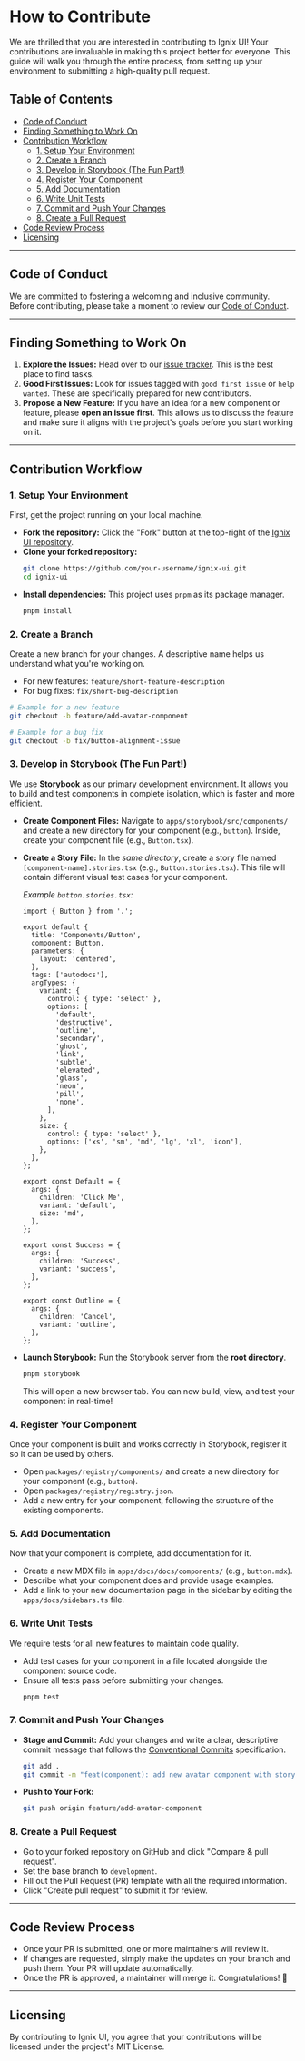 # How to Contribute

We are thrilled that you are interested in contributing to Ignix UI\! Your contributions are invaluable in making this project better for everyone. This guide will walk you through the entire process, from setting up your environment to submitting a high-quality pull request.

## Table of Contents

- [Code of Conduct](#code-of-conduct)
- [Finding Something to Work On](#finding-something-to-work-on)
- [Contribution Workflow](#contribution-workflow)
  - [1. Setup Your Environment](#1-setup-your-environment)
  - [2. Create a Branch](#2-create-a-branch)
  - [3. Develop in Storybook (The Fun Part\!)](#3-develop-in-storybook-the-fun-part)
  - [4. Register Your Component](#4-register-your-component)
  - [5. Add Documentation](#5-add-documentation)
  - [6. Write Unit Tests](#6-write-unit-tests)
  - [7. Commit and Push Your Changes](#7-commit-and-push-your-changes)
  - [8. Create a Pull Request](#8-create-a-pull-request)
- [Code Review Process](#code-review-process)
- [Licensing](#licensing)

---

## Code of Conduct

We are committed to fostering a welcoming and inclusive community. Before contributing, please take a moment to review our [Code of Conduct](https://www.google.com/search?q=./CODE_OF_CONDUCT.md).

---

## Finding Something to Work On

1.  **Explore the Issues:** Head over to our [issue tracker](https://github.com/mindfiredigital/ignix-ui/issues). This is the best place to find tasks.
2.  **Good First Issues:** Look for issues tagged with `good first issue` or `help wanted`. These are specifically prepared for new contributors.
3.  **Propose a New Feature:** If you have an idea for a new component or feature, please **open an issue first**. This allows us to discuss the feature and make sure it aligns with the project's goals before you start working on it.

---

## Contribution Workflow

### 1\. Setup Your Environment

First, get the project running on your local machine.

- **Fork the repository:** Click the "Fork" button at the top-right of the [Ignix UI repository](https://github.com/mindfiredigital/ignix-ui).
- **Clone your forked repository:**
  ```bash
  git clone https://github.com/your-username/ignix-ui.git
  cd ignix-ui
  ```
- **Install dependencies:** This project uses `pnpm` as its package manager.
  ```bash
  pnpm install
  ```

### 2\. Create a Branch

Create a new branch for your changes. A descriptive name helps us understand what you're working on.

- For new features: `feature/short-feature-description`
- For bug fixes: `fix/short-bug-description`

<!-- end list -->

```bash
# Example for a new feature
git checkout -b feature/add-avatar-component

# Example for a bug fix
git checkout -b fix/button-alignment-issue
```

### 3\. Develop in Storybook (The Fun Part\!)

We use **Storybook** as our primary development environment. It allows you to build and test components in complete isolation, which is faster and more efficient.

- **Create Component Files:** Navigate to `apps/storybook/src/components/` and create a new directory for your component (e.g., `button`). Inside, create your component file (e.g., `Button.tsx`).

- **Create a Story File:** In the _same directory_, create a story file named `[component-name].stories.tsx` (e.g., `Button.stories.tsx`). This file will contain different visual test cases for your component.

  _Example `button.stories.tsx`:_

  ```tsx
  import { Button } from '.';

  export default {
    title: 'Components/Button',
    component: Button,
    parameters: {
      layout: 'centered',
    },
    tags: ['autodocs'],
    argTypes: {
      variant: {
        control: { type: 'select' },
        options: [
          'default',
          'destructive',
          'outline',
          'secondary',
          'ghost',
          'link',
          'subtle',
          'elevated',
          'glass',
          'neon',
          'pill',
          'none',
        ],
      },
      size: {
        control: { type: 'select' },
        options: ['xs', 'sm', 'md', 'lg', 'xl', 'icon'],
      },
    },
  };

  export const Default = {
    args: {
      children: 'Click Me',
      variant: 'default',
      size: 'md',
    },
  };

  export const Success = {
    args: {
      children: 'Success',
      variant: 'success',
    },
  };

  export const Outline = {
    args: {
      children: 'Cancel',
      variant: 'outline',
    },
  };
  ```

- **Launch Storybook:** Run the Storybook server from the **root directory**.

  ```bash
  pnpm storybook
  ```

  This will open a new browser tab. You can now build, view, and test your component in real-time\!

### 4\. Register Your Component

Once your component is built and works correctly in Storybook, register it so it can be used by others.

- Open `packages/registry/components/` and create a new directory for your component (e.g., `button`).
- Open `packages/registry/registry.json`.
- Add a new entry for your component, following the structure of the existing components.

### 5\. Add Documentation

Now that your component is complete, add documentation for it.

- Create a new MDX file in `apps/docs/docs/components/` (e.g., `button.mdx`).
- Describe what your component does and provide usage examples.
- Add a link to your new documentation page in the sidebar by editing the `apps/docs/sidebars.ts` file.

### 6\. Write Unit Tests

We require tests for all new features to maintain code quality.

- Add test cases for your component in a file located alongside the component source code.
- Ensure all tests pass before submitting your changes.
  ```bash
  pnpm test
  ```

### 7\. Commit and Push Your Changes

- **Stage and Commit:** Add your changes and write a clear, descriptive commit message that follows the [Conventional Commits](https://www.conventionalcommits.org/en/v1.0.0/) specification.
  ```bash
  git add .
  git commit -m "feat(component): add new avatar component with storybook and tests"
  ```
- **Push to Your Fork:**
  ```bash
  git push origin feature/add-avatar-component
  ```

### 8\. Create a Pull Request

- Go to your forked repository on GitHub and click "Compare & pull request".
- Set the base branch to `development`.
- Fill out the Pull Request (PR) template with all the required information.
- Click "Create pull request" to submit it for review.

---

## Code Review Process

- Once your PR is submitted, one or more maintainers will review it.
- If changes are requested, simply make the updates on your branch and push them. Your PR will update automatically.
- Once the PR is approved, a maintainer will merge it. Congratulations\! 🎉

---

## Licensing

By contributing to Ignix UI, you agree that your contributions will be licensed under the project's MIT License.
